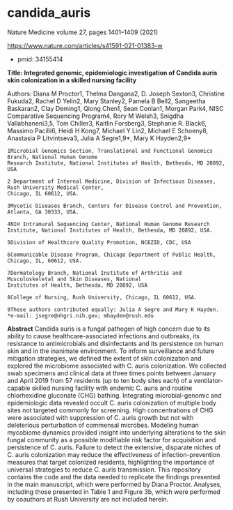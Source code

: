 # candida_auris

Nature Medicine volume 27, pages 1401–1409 (2021)

https://www.nature.com/articles/s41591-021-01383-w 

- pmid:  34155414

**Title: Integrated genomic, epidemiologic investigation of Candida auris skin colonization in a skilled nursing facility**

Authors: Diana M Proctor1, Thelma Dangana2, D. Joseph Sexton3, Christine Fukuda2, Rachel D Yelin2, Mary
Stanley2, Pamela B Bell2, Sangeetha Baskaran2, Clay Deming1, Qiong Chen1, Sean Conlan1, Morgan Park4, NISC Comparative Sequencing Program4, Rory M Welsh3, Snigdha Vallabhaneni3,5, Tom Chiller3, Kaitlin Forsberg3, Stephanie R. Black6, Massimo Pacilli6, Heidi H Kong7, Michael Y Lin2, Michael E Schoeny8, Anastasia P Litvintseva3, Julia A Segre1,9*, Mary K Hayden2,9*

    1Microbial Genomics Section, Translational and Functional Genomics Branch, National Human Genome
    Research Institute, National Institutes of Health, Bethesda, MD 20892, USA

    2 Department of Internal Medicine, Division of Infectious Diseases, Rush University Medical Center,
    Chicago, IL 60612, USA.

    3Mycotic Diseases Branch, Centers for Disease Control and Prevention, Atlanta, GA 30333, USA.

    4NIH Intramural Sequencing Center, National Human Genome Research Institute, National Institutes of Health, Bethesda, MD 20892, USA.

    5Division of Healthcare Quality Promotion, NCEZID, CDC, USA

    6Communicable Disease Program, Chicago Department of Public Health, Chicago, IL, 60612, USA.

    7Dermatology Branch, National Institute of Arthritis and Musculoskeletal and Skin Diseases, National
    Institutes of Health, Bethesda, MD 20892, USA

    8College of Nursing, Rush University, Chicago, IL 60612, USA.

    9These authors contributed equally: Julia A Segre and Mary K Hayden.
    *e-mail: jsegre@nhgri.nih.gov; mhayden@rush.edu





**Abstract**
Candida auris is a fungal pathogen of high concern due to its ability to cause healthcare-associated infections and outbreaks, its resistance to antimicrobials and disinfectants and its persistence on human skin and in the inanimate environment. To inform surveillance and future mitigation strategies, we defined the extent of skin colonization and explored the microbiome associated with C. auris colonization. We collected swab specimens and clinical data at three times points between January and April 2019 from 57 residents (up to ten body sites each) of a ventilator-capable skilled nursing facility with endemic C. auris and routine chlorhexidine gluconate (CHG) bathing. Integrating microbial-genomic and epidemiologic data revealed occult C. auris colonization of multiple body sites not targeted commonly for screening. High concentrations of CHG were associated with suppression of C. auris growth but not with deleterious perturbation of commensal microbes. Modeling human mycobiome dynamics provided insight into underlying alterations to the skin fungal community as a possible modifiable risk factor for acquisition and persistence of C. auris. Failure to detect the extensive, disparate niches of C. auris colonization may reduce the effectiveness of infection-prevention measures that target colonized residents, highlighting the importance of universal strategies to reduce C. auris transmission.
This repository contains the code and the data needed to replicate the findings presented in the main manuscript, which were performed by Diana Proctor. Analyses, including those presented in Table 1 and Figure 3b, which were performed by coauthors at Rush University are not included herein.
